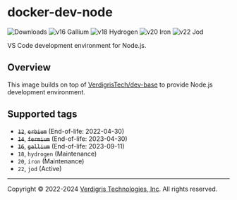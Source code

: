 # docker-dev-node

![Downloads][shield-docker-downloads]
![v16 Gallium][shield-dockersize-node-16]
![v18 Hydrogen][shield-dockersize-node-18]
![v20 Iron][shield-dockersize-node-20]
![v22 Jod][shield-dockersize-node-22]

VS Code development environment for Node.js.

## Overview

This image builds on top of [VerdigrisTech/dev-base][dev-base] to provide
Node.js development environment.

## Supported tags

- ~~`12`~~, ~~`erbium`~~ (End-of-life: 2022-04-30)
- ~~`14`~~, ~~`fermium`~~ (End-of-life: 2023-04-30)
- ~~`16`~~, ~~`gallium`~~ (End-of-life: 2023-09-11)
- `18`, `hydrogen` (Maintenance)
- `20`, `iron` (Maintenance)
- `22`, `jod` (Active)

---

Copyright © 2022-2024 [Verdigris Technologies, Inc][verdigris]. All rights reserved.

[shield-docker-downloads]: https://img.shields.io/docker/pulls/verdigristech/dev-node?style=flat-square
[shield-dockersize-node-16]: https://img.shields.io/docker/image-size/verdigristech/dev-node/gallium?color=red&label=16.x/gallium&style=flat-square
[shield-dockersize-node-18]: https://img.shields.io/docker/image-size/verdigristech/dev-node/hydrogen?color=lightgray&&label=18.x/hydrogen&style=flat-square
[shield-dockersize-node-20]: https://img.shields.io/docker/image-size/verdigristech/dev-node/iron?label=20.x/iron&style=flat-square
[shield-dockersize-node-22]: https://img.shields.io/docker/image-size/verdigristech/dev-node/jod?color=green&label=22.x/jod&style=flat-square
[dev-base]: https://hub.docker.com/repository/docker/verdigristech/dev-base
[verdigris]: https://verdigris.co/
